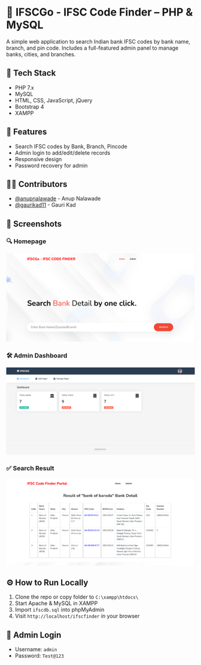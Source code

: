 # 🏦 IFSCGo - IFSC Code Finder – PHP & MySQL

A simple web application to search Indian bank IFSC codes by bank name, branch, and pin code. Includes a full-featured admin panel to manage banks, cities, and branches.

## 🔧 Tech Stack
- PHP 7.x
- MySQL
- HTML, CSS, JavaScript, jQuery
- Bootstrap 4
- XAMPP

## 🚀 Features
- Search IFSC codes by Bank, Branch, Pincode
- Admin login to add/edit/delete records
- Responsive design
- Password recovery for admin

## 👨‍💻 Contributors

- [@anupnalawade](https://github.com/anupnalawade) - Anup Nalawade
- [@gaurikad11](https://github.com/gaurikad11) - Gauri Kad

## 📸 Screenshots

### 🔍 Homepage
![Homepage](screenshots/homepage.png)

### 🛠️ Admin Dashboard
![Admin](screenshots/dashboard.png)

### ✅ Search Result
![Search Result](screenshots/search-result.png)

## ⚙️ How to Run Locally
1. Clone the repo or copy folder to `C:\xampp\htdocs\`
2. Start Apache & MySQL in XAMPP
3. Import `ifscdb.sql` into phpMyAdmin
4. Visit `http://localhost/ifscfinder` in your browser

## 🔐 Admin Login
- Username: `admin`
- Password: `Test@123`
